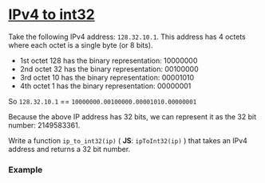# [IPv4 to int32](https://www.codewars.com/kata/52ea928a1ef5cfec800003ee)

Take the following IPv4 address:  `128.32.10.1`. This address has 4 octets where each octet is a single byte (or 8 bits).

* 1st octet 128 has the binary representation: 10000000
* 2nd octet 32 has the binary representation: 00100000
* 3rd octet 10 has the binary representation: 00001010
* 4th octet 1 has the binary representation: 00000001

So `128.32.10.1` == `10000000.00100000.00001010.00000001`

Because the above IP address has 32 bits, we can represent it as the 32
bit number: 2149583361.

Write a function `ip_to_int32(ip)` ( **JS**: `ipToInt32(ip)` ) that takes an IPv4 address and returns
a 32 bit number.


### Example



